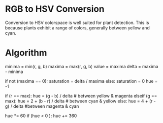 # RGB to HSV Conversion
Conversion to HSV colorspace is well suited for plant detection.
This is because plants exhibit a range of colors, generally between yellow and cyan.

# Algorithm
minima = min(r, g, b)
maxima = max(r, g, b)
value = maxima
delta = maxima - minima

if not (maxima == 0):
  saturation = delta / maxima
else:
  saturation = 0
	hue = -1

if (r == max):
  hue = (g - b) / delta # between yellow & magenta
elseif (g == max):
  hue = 2 + (b - r) / delta # between cyan & yellow
else:
  hue = 4 + (r - g) / delta #between magenta & cyan
  
hue *= 60
if (hue < 0 ):
  hue += 360
